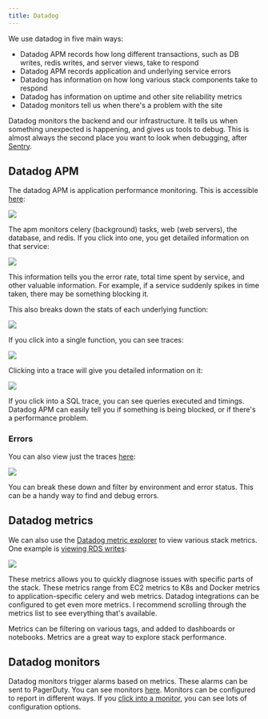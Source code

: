 ```yaml
---
title: Datadog
---
```


We use datadog in five main ways:

* Datadog APM records how long different transactions, such as DB writes, redis writes, and server views, take to respond
* Datadog APM records application and underlying service errors
* Datadog has information on how long various stack components take to respond
* Datadog has information on uptime and other site reliability metrics
* Datadog monitors tell us when there's a problem with the site

Datadog monitors the backend and our infrastructure.  It tells us when something unexpected is happening, and gives us tools to debug.  This is almost always the second place you want to look when debugging, after [Sentry](../sentry/).

## Datadog APM

The datadog APM is application performance monitoring.  This is accessible [here](https://app.datadoghq.com/apm/home):

![](../images/datadog_apm.png)

The apm monitors celery (background) tasks, web (web servers), the database, and redis.  If you click into one, you get detailed information on that service:

![](../images/datadog_celery.png)

This information tells you the error rate, total time spent by service, and other valuable information.  For example, if a service suddenly spikes in time taken, there may be something blocking it.

This also breaks down the stats of each underlying function:

![](../images/datadog_resources.png)

If you click into a single function, you can see traces:

![](../images/datadog_function.png)

Clicking into a trace will give you detailed information on it:

![](../images/datadog_trace.png)

If you click into a SQL trace, you can see queries executed and timings.  Datadog APM can easily tell you if something is being blocked, or if there's a performance problem.

### Errors

You can also view just the traces [here](https://app.datadoghq.com/apm/search):

![](../images/datadog_errors.png)

You can break these down and filter by environment and error status.  This can be a handy way to find and debug errors.

## Datadog metrics

We can also use the [Datadog metric explorer](https://app.datadoghq.com/metric/explorer) to view various stack metrics.  One example is [viewing RDS writes](https://app.datadoghq.com/metric/explorer?live=true&page=0&is_auto=false&from_ts=1496618645364&to_ts=1496622245364&tile_size=m&exp_metric=aws.rds.write_iops&exp_scope=name%3Adsserverdb&exp_agg=avg&exp_row_type=metric):

![](../images/datadog_rds_writes.png)

These metrics allows you to quickly diagnose issues with specific parts of the stack.  These metrics range from EC2 metrics to K8s and Docker metrics to application-specific celery and web metrics.  Datadog integrations can be configured to get even more metrics.  I recommend scrolling through the metrics list to see everything that's available.

Metrics can be filtering on various tags, and added to dashboards or notebooks.  Metrics are a great way to explore stack performance.

## Datadog monitors

Datadog monitors trigger alarms based on metrics.  These alarms can be sent to PagerDuty.  You can see monitors [here](https://app.datadoghq.com/monitors/manage).  Monitors can be configured to report in different ways.  If you [click into a monitor](https://app.datadoghq.com/monitors#1612262?group=all&live=4h), you can see lots of configuration options.
